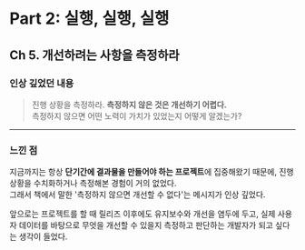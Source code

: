 # Part 2: 실행, 실행, 실행

## Ch 5. 개선하려는 사항을 측정하라

### 인상 깊었던 내용

> 진행 상황을 측정하라. **측정하지 않은 것은 개선하기 어렵다.**  
> 측정하지 않으면 어떤 노력이 가치가 있었는지 어떻게 알겠는가?

---

### 느낀 점

지금까지는 항상 **단기간에 결과물을 만들어야 하는 프로젝트**에 집중해왔기 때문에, 진행 상황을 수치화하거나 측정해본 경험이 거의 없었다.  
그래서 책에서 말한 '측정하지 않으면 개선할 수 없다'는 메시지가 인상 깊었다.

앞으로는 프로젝트를 할 때 릴리즈 이후에도 유지보수와 개선을 염두에 두고, 실제 사용자 데이터를 바탕으로 무엇을 개선할 수 있을지 측정하고 판단하는 개발자가 되고 싶다는 생각이 들었다.
